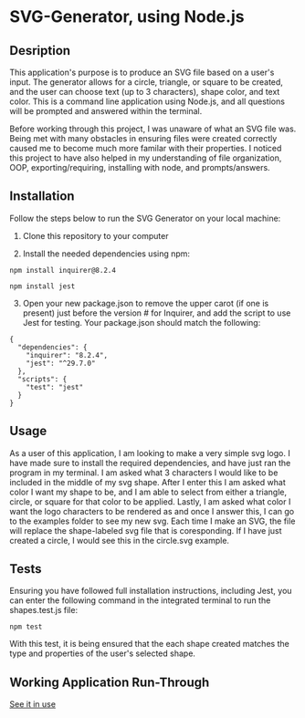 # SVG-Generator, using Node.js

## Desription

This application's purpose is to produce an SVG file based on a user's input. The generator allows for a circle, triangle, or square to be created, and the user can choose text (up to 3 characters), shape color, and text color. This is a command line application using Node.js, and all questions will be prompted and answered within the terminal. 

Before working through this project, I was unaware of what an SVG file was. Being met with many obstacles in ensuring files were created correctly caused me to become much more familar with their properties. I noticed this project to have also helped in my understanding of file organization, OOP, exporting/requiring, installing with node, and prompts/answers.

## Installation

Follow the steps below to run the SVG Generator on your local machine:

1. Clone this repository to your computer

2. Install the needed dependencies using npm: 
```
npm install inquirer@8.2.4
```

```
npm install jest
```

3. Open your new package.json to remove the upper carot (if one is present) just before the version # for Inquirer, and add the script to use Jest for testing. Your package.json should match the following: 
```
{
  "dependencies": {
    "inquirer": "8.2.4",
    "jest": "^29.7.0"
  },
  "scripts": {
    "test": "jest"
  }
}
```

## Usage

As a user of this application, I am looking to make a very simple svg logo. I have made sure to install the required dependencies, and have just ran the program in my terminal. I am asked what 3 characters I would like to be included in the middle of my svg shape. After I enter this I am asked what color I want my shape to be, and I am able to select from either a triangle, circle, or square for that color to be applied. Lastly, I am asked what color I want the logo characters to be rendered as and once I answer this, I can go to the examples folder to see my new svg. Each time I make an SVG, the file will replace the shape-labeled svg file that is coresponding. If I have just created a circle, I would see this in the circle.svg example. 

## Tests

Ensuring you have followed full installation instructions, including Jest, you can enter the following command in the integrated terminal to run the shapes.test.js file:
```
npm test
```

With this test, it is being ensured that the each shape created matches the type and properties of the user's selected shape. 


## Working Application Run-Through

[See it in use](https://drive.google.com/file/d/16_Pj6ubdAE7rsW8j-8nYPGgzapq1-xPu/view)